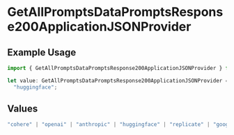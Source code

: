 # GetAllPromptsDataPromptsResponse200ApplicationJSONProvider

## Example Usage

```typescript
import { GetAllPromptsDataPromptsResponse200ApplicationJSONProvider } from "@orq-ai/node/models/operations";

let value: GetAllPromptsDataPromptsResponse200ApplicationJSONProvider =
  "huggingface";
```

## Values

```typescript
"cohere" | "openai" | "anthropic" | "huggingface" | "replicate" | "google" | "google-ai" | "azure" | "aws" | "anyscale" | "perplexity" | "groq" | "fal" | "leonardoai" | "nvidia" | "jina"
```